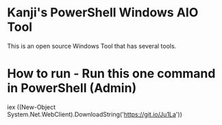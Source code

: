# Kanji's PowerShell Windows AIO Tool
This is an open source Windows Tool that has several tools.


# How to run - Run this one command in PowerShell (Admin)
iex ((New-Object System.Net.WebClient).DownloadString('https://git.io/Ju1La'))
